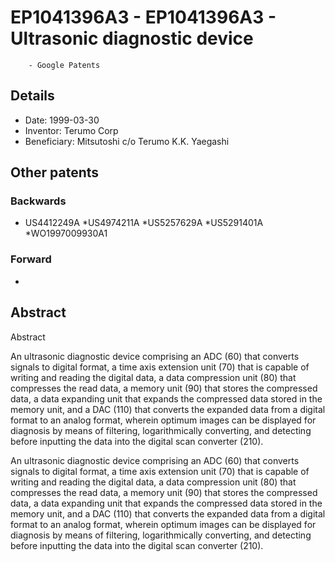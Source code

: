# EP1041396A3 - EP1041396A3 - Ultrasonic diagnostic device 
        - Google Patents

## Details

* Date: 1999-03-30
* Inventor: Terumo Corp
* Beneficiary: Mitsutoshi c/o Terumo K.K. Yaegashi
## Other patents

### Backwards
 * US4412249A
 *US4974211A
 *US5257629A
 *US5291401A
 *WO1997009930A1
### Forward
 * 
## Abstract

Abstract

An ultrasonic diagnostic device comprising an ADC (60) that
converts signals to digital format, a time axis extension unit (70) that is
capable of writing and reading the digital data, a data compression unit
(80) that compresses the read data, a memory unit (90) that stores the
compressed data, a data expanding unit that expands the compressed
data stored in the memory unit, and a DAC (110) that converts the
expanded data from a digital format to an analog format, wherein optimum
images can be displayed for diagnosis by means of filtering,
logarithmically converting, and detecting before inputting the data into the
digital scan converter (210).



An ultrasonic diagnostic device comprising an ADC (60) that
converts signals to digital format, a time axis extension unit (70) that is
capable of writing and reading the digital data, a data compression unit
(80) that compresses the read data, a memory unit (90) that stores the
compressed data, a data expanding unit that expands the compressed
data stored in the memory unit, and a DAC (110) that converts the
expanded data from a digital format to an analog format, wherein optimum
images can be displayed for diagnosis by means of filtering,
logarithmically converting, and detecting before inputting the data into the
digital scan converter (210).